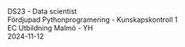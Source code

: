 DS23 - Data scientist <br>
Fördjupad Pythonprogramering - Kunskapskontroll 1 <br>
EC Utbildning Malmö - YH <br>
2024-11-12
